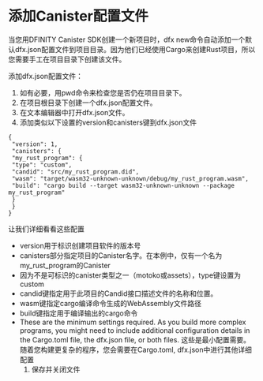 # 添加Canister配置文件

当您用DFINITY Canister SDK创建一个新项目时，dfx new命令自动添加一个默认dfx.json配置文件到项目目录。因为他们已经使用Cargo来创建Rust项目，所以您需要手工在项目目录下创建该文件。

添加dfx.json配置文件：

1. 如有必要，用pwd命令来检查您是否仍在项目目录下。
2. 在项目根目录下创建一个dfx.json配置文件。
3. 在文本编辑器中打开dfx.json文件。
4. 添加类似以下设置的version和canisters键到dfx.json文件

```text
{
 "version": 1,
 "canisters": {
 "my_rust_program": {
 "type": "custom",
 "candid": "src/my_rust_program.did",
 "wasm": "target/wasm32-unknown-unknown/debug/my_rust_program.wasm",
 "build": "cargo build --target wasm32-unknown-unknown --package my_rust_program"
 }
 }
}
```

让我们详细看看这些配置

* version用于标识创建项目软件的版本号
* canisters部分指定项目的Canister名字。在本例中，仅有一个名为my\_rust\_program的Canister
* 因为不是可标识的canister类型之一（motoko或assets），type键设置为custom
* candid键指定用于此项目的Candid接口描述文件的名称和位置。
* wasm键指定cargo编译命令生成的WebAssembly文件路径
* build键指定用于编译输出的cargo命令
* These are the minimum settings required. As you build more complex programs, you might need to include additional configuration details in the Cargo.toml file, the dfx.json file, or both files. 这些是最小配置需要。随着您构建更复杂的程序，您会需要在Cargo.toml, dfx.json中进行其他详细配置
  1. 保存并关闭文件

